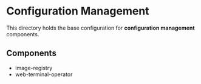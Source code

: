 # Configuration Management
This directory holds the base configuration for **configuration management** components.

## Components
* image-registry
* web-terminal-operator